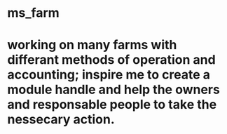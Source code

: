 # ms_farm
# working on many farms with differant methods of operation and accounting; inspire me to create a module handle and help the owners and responsable people to take the nessecary action.
